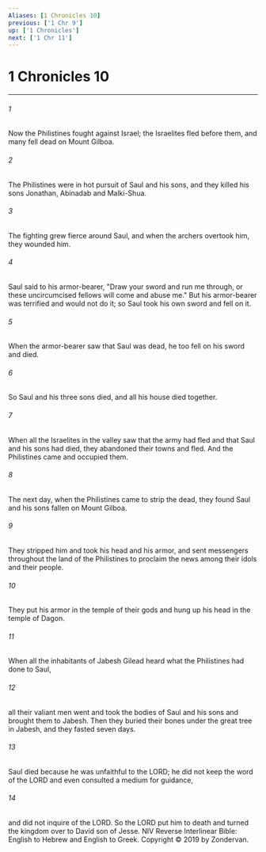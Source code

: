 ```yaml
---
Aliases: [1 Chronicles 10]
previous: ['1 Chr 9']
up: ['1 Chronicles']
next: ['1 Chr 11']
---
```

# 1 Chronicles 10

***


###### 1 
Now the Philistines fought against Israel; the Israelites fled before them, and many fell dead on Mount Gilboa. 

###### 2 
The Philistines were in hot pursuit of Saul and his sons, and they killed his sons Jonathan, Abinadab and Malki-Shua. 

###### 3 
The fighting grew fierce around Saul, and when the archers overtook him, they wounded him. 

###### 4 
Saul said to his armor-bearer, "Draw your sword and run me through, or these uncircumcised fellows will come and abuse me." But his armor-bearer was terrified and would not do it; so Saul took his own sword and fell on it. 

###### 5 
When the armor-bearer saw that Saul was dead, he too fell on his sword and died. 

###### 6 
So Saul and his three sons died, and all his house died together. 

###### 7 
When all the Israelites in the valley saw that the army had fled and that Saul and his sons had died, they abandoned their towns and fled. And the Philistines came and occupied them. 

###### 8 
The next day, when the Philistines came to strip the dead, they found Saul and his sons fallen on Mount Gilboa. 

###### 9 
They stripped him and took his head and his armor, and sent messengers throughout the land of the Philistines to proclaim the news among their idols and their people. 

###### 10 
They put his armor in the temple of their gods and hung up his head in the temple of Dagon. 

###### 11 
When all the inhabitants of Jabesh Gilead heard what the Philistines had done to Saul, 

###### 12 
all their valiant men went and took the bodies of Saul and his sons and brought them to Jabesh. Then they buried their bones under the great tree in Jabesh, and they fasted seven days. 

###### 13 
Saul died because he was unfaithful to the LORD; he did not keep the word of the LORD and even consulted a medium for guidance, 

###### 14 
and did not inquire of the LORD. So the LORD put him to death and turned the kingdom over to David son of Jesse. NIV Reverse Interlinear Bible: English to Hebrew and English to Greek. Copyright © 2019 by Zondervan.
